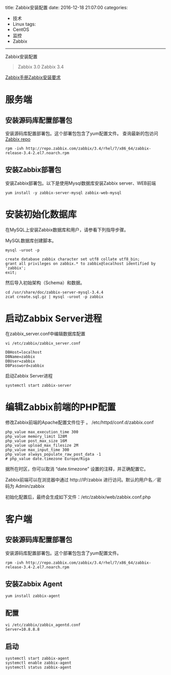 title: Zabbix安装配置
date: 2016-12-18 21:07:00
categories:
- 技术
- Linux
tags:
- CentOS
- 监控
- Zabbix
---
Zabbix安装配置
>Zabbix 3.0
>Zabbix 3.4

[Zabbix手册](https://www.zabbix.com/documentation/3.4/zh/manual)[Zabbix安装要求](https://www.zabbix.com/documentation/3.4/zh/manual/installation/requirements)

# 服务端
## 安装源码库配置部署包
安装源码库配置部署包。这个部署包包含了yum配置文件。
查询最新的包访问[Zabbix repo](http://repo.zabbix.com/zabbix/3.4/rhel/7/x86_64/)

```
rpm -ivh http://repo.zabbix.com/zabbix/3.4/rhel/7/x86_64/zabbix-release-3.4-2.el7.noarch.rpm
```

## 安装Zabbix部署包
安装Zabbix部署包。以下是使用Mysql数据库安装Zabbix server、WEB前端

```
yum install -y zabbix-server-mysql zabbix-web-mysql
```

# 安装初始化数据库

在MySQL上安装Zabbix数据库和用户，请参看下列指导步骤。

MySQL数据库创建脚本。

```
mysql -uroot -p

create database zabbix character set utf8 collate utf8_bin;
grant all privileges on zabbix.* to zabbix@localhost identified by 'zabbix';
exit;
```

然后导入初始架构（Schema）和数据。

```
cd /usr/share/doc/zabbix-server-mysql-3.4.4
zcat create.sql.gz | mysql -uroot -p zabbix
```

# 启动Zabbix Server进程
在zabbix_server.conf中编辑数据库配置

```
vi /etc/zabbix/zabbix_server.conf

DBHost=localhost
DBName=zabbix
DBUser=zabbix
DBPassword=zabbix
```

启动Zabbix Server进程

```
systemctl start zabbix-server
```

# 编辑Zabbix前端的PHP配置
修改Zabbix前端的Apache配置文件位于 。
/etc/httpd/conf.d/zabbix.conf 

```
php_value max_execution_time 300
php_value memory_limit 128M
php_value post_max_size 16M
php_value upload_max_filesize 2M
php_value max_input_time 300
php_value always_populate_raw_post_data -1
# php_value date.timezone Europe/Riga
```
据所在时区，你可以取消 “date.timezone” 设置的注释，并正确配置它。

Zabbix前端可以在浏览器中通过 http://IP/zabbix 进行访问。默认的用户名／密码为 Admin/zabbix

初始化配置后，最终会生成如下文件：/etc/zabbix/web/zabbix.conf.php


# 客户端
## 安装源码库配置部署包
安装源码库配置部署包。这个部署包包含了yum配置文件。

```
rpm -ivh http://repo.zabbix.com/zabbix/3.4/rhel/7/x86_64/zabbix-release-3.4-2.el7.noarch.rpm
```

## 安装Zabbix Agent
```
yum install zabbix-agent
```

## 配置
```
vi /etc/zabbix/zabbix_agentd.conf
Server=10.8.8.8
```

## 启动
```
systemctl start zabbix-agent
systemctl enable zabbix-agent
systemctl status zabbix-agent
```

